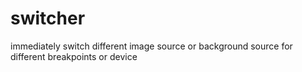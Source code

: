 # switcher
immediately switch different image source or background source for different breakpoints or device
